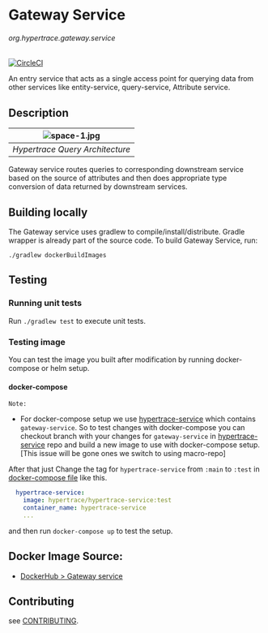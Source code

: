 # Gateway Service
###### org.hypertrace.gateway.service

[![CircleCI](https://circleci.com/gh/hypertrace/gateway-service.svg?style=svg)](https://circleci.com/gh/hypertrace/gateway-service)

An entry service that acts as a single access point for querying data from other services like entity-service, query-service, Attribute service. 

## Description

| ![space-1.jpg](https://hypertrace-docs.s3.amazonaws.com/hypertrace-query-arch.png) | 
|:--:| 
| *Hypertrace Query Architecture* |


Gateway service routes queries to corresponding downstream service based on the source of attributes and then does appropriate type conversion of data returned by downstream services.

## Building locally
The Gateway service uses gradlew to compile/install/distribute. Gradle wrapper is already part of the source code. To build Gateway Service, run:

```
./gradlew dockerBuildImages
```

## Testing

### Running unit tests
Run `./gradlew test` to execute unit tests. 


### Testing image

You can test the image you built after modification by running docker-compose or helm setup. 

#### docker-compose

`Note:` 
- For docker-compose setup we use [hypertrace-service](https://github.com/hypertrace/hypertrace-service) which contains `gateway-service`. So to test changes with docker-compose you can checkout branch with your changes for `gateway-service` in [hypertrace-service](https://github.com/hypertrace/hypertrace-service) repo and build a new image to use with docker-compose setup. [This issue will be gone ones we switch to using macro-repo]

After that just Change the tag for `hypertrace-service` from `:main` to `:test` in [docker-compose file](https://github.com/hypertrace/hypertrace/blob/main/docker/docker-compose.yml) like this.

```yaml
  hypertrace-service:
    image: hypertrace/hypertrace-service:test
    container_name: hypertrace-service
    ...
```

and then run `docker-compose up` to test the setup.

## Docker Image Source:
- [DockerHub > Gateway service](https://hub.docker.com/r/hypertrace/gateway-service)

## Contributing
see [CONTRIBUTING](/CONTRIBUTING.md).
